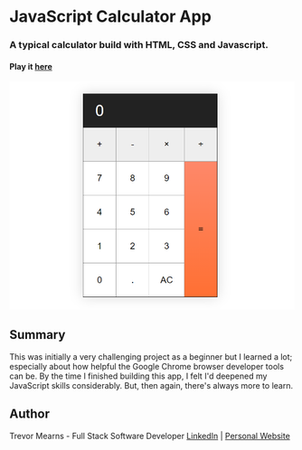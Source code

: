 # JavaScript Calculator App
 
 ### A typical calculator build with HTML, CSS and Javascript.
 
#### Play it [here](https://trevorton27.github.io/js-calculator/)
 
 ![](CalculatorScreenShotTrevorMearns.png)
 
 
## Summary
This was initially a very challenging project as a beginner but I learned a lot; especially about how helpful the Google Chrome browser developer tools can be. By the time I finished building this app, I felt I'd deepened my JavaScript skills considerably. 
But, then again, there's always more to learn.
## Author
Trevor Mearns - Full Stack Software Developer [LinkedIn](https://www.linkedin.com/in/trevor-mearns-8a042a56/) | [Personal Website](https://trevormearns.com/)

